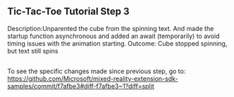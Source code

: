 ## Tic-Tac-Toe Tutorial Step 3 
Description:Unparented the cube from the spinning text. And made the startup function asynchronous and added an await (temporarily) to avoid timing issues with the animation starting. Outcome: Cube stopped spinning, but text still spins
##
To see the specific changes made since previous step, go to:
https://github.com/Microsoft/mixed-reality-extension-sdk-samples/commit/f7afbe3#diff-f7afbe3~1?diff=split
